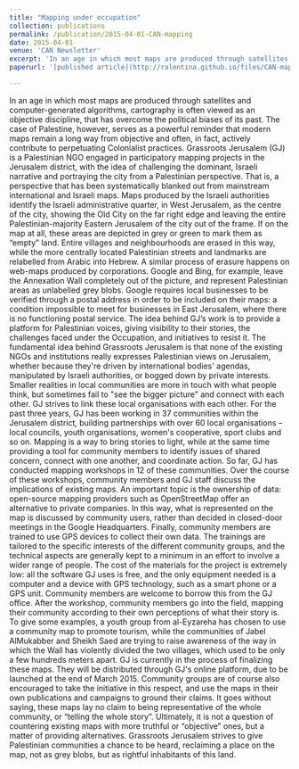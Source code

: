 ```yaml
---
title: "Mapping under occupation"
collection: publications
permalink: /publication/2015-04-01-CAN-mapping
date: 2015-04-01
venue: 'CAN Newsletter'
excerpt: 'In an age in which most maps are produced through satellites and computer-generated algorithms,cartography is often viewed as an objective discipline, that has overcome the political biases of its past. The case of Palestine, however, serves as a powerful reminder that modern maps remain a long way from objective and often, in fact, actively contribute to perpetuating colonialist practices....'
paperurl: '[published article](http://ralentina.github.io/files/CAN-mapping.pdf)'

---
```


In an age in which most maps are produced through satellites and computer-generated algorithms, cartography is often viewed as an objective discipline, that has overcome the political biases of its past. The case of Palestine, however, serves as a powerful reminder that modern maps remain a long way from objective and often, in fact, actively contribute to perpetuating Colonialist practices.
Grassroots Jerusalem (GJ) is a Palestinian NGO engaged in participatory mapping projects in the Jerusalem district, with the idea of challenging the dominant, Israeli narrative and portraying the city from a Palestinian perspective. That is, a perspective that has been systematically blanked out from mainstream international and Israeli maps.
Maps produced by the Israeli authorities identify the Israeli administrative quarter, in West Jerusalem, as the centre of the city, showing the Old City on the far right edge and leaving the entire Palestinian-majority Eastern Jerusalem of the city out of the frame. If on the map at all, these areas are depicted in grey or green to mark them as “empty” land. Entire villages and neighbourhoods are erased in this way, while the more centrally located Palestinian streets and landmarks are relabelled from Arabic into Hebrew.
A similar process of erasure happens on web-maps produced by corporations. Google and Bing, for example, leave the Annexation Wall completely out of the picture, and represent Palestinian areas as unlabelled grey blobs. Google requires local businesses to be verified through a postal address in order to be included on their maps: a condition impossible to meet for businesses in East Jerusalem, where there is no functioning postal service.
The idea behind GJ’s work is to provide a platform for Palestinian voices, giving visibility to their stories, the challenges faced under the Occupation, and initiatives to resist it. The fundamental idea behind Grassroots Jerusalem is that none of the existing NGOs and institutions really expresses Palestinian views on Jerusalem, whether because they're driven by international bodies' agendas, manipulated by Israeli authorities, or bogged down by private interests. Smaller realities in local communities are more in touch with what people think, but sometimes fail to "see the bigger picture" and connect with each other. GJ strives to link these local organisations with each other. For the past three years, GJ has been working in 37 communities within the Jerusalem district, building partnerships with over 60 local organisations – local councils, youth organisations, women's cooperative, sport clubs and so on.
Mapping is a way to bring stories to light, while at the same time providing a tool for community members to identify issues of shared concern, connect with one another, and coordinate action. So far, GJ has conducted mapping workshops in 12 of these communities. Over the course of these workshops, community members and GJ staff discuss the implications of existing maps. An important topic is the ownership of data: open-source mapping providers such as OpenStreetMap offer an alternative to private companies. In this way, what is represented on the map is discussed by community users, rather than decided in closed-door meetings in the Google Headquarters. Finally, community members are trained to use GPS devices to collect their own data. The trainings are tailored to the specific interests of the different community groups, and the technical aspects are generally kept to a minimum in an effort to involve a wider range of people.
The cost of the materials for the project is extremely low: all the software GJ uses is free, and the only equipment needed is a computer and a device with GPS technology, such as a smart phone or a GPS unit. Community members are welcome to borrow this from the GJ office.
After the workshop, community members go into the field, mapping their community according to their own perceptions of what their story is. To give some examples, a youth group from al-Eyzareha has chosen to use a community map to promote tourism, while the communities of Jabel AlMukabber and Sheikh Saed are trying to raise awareness of the way in which the Wall has violently divided the two villages, which used to be only a few hundreds meters apart.
GJ is currently in the process of finalizing these maps. They will be distributed through GJ's online platform, due to be launched at the end of March 2015. Community groups are of course also encouraged to take the initiative in this respect, and use the maps in their own publications and campaigns to ground their claims. 
It goes without saying, these maps lay no claim to being representative of the whole community, or “telling the whole story”. Ultimately, it is not a question of countering existing maps with more truthful or “objective” ones, but a matter of providing alternatives. Grassroots Jerusalem strives to give Palestinian communities a chance to be heard, reclaiming a place on the map, not as grey blobs, but as rightful inhabitants of this land.
